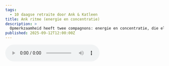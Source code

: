 ```yaml
---
tags:
  - 10 daagse retraite door Ank & Katleen
title: Ank ritme (energie en concentratie)
description: >
  Opmerkzaamheid heeft twee compagnons: energie en concentratie, die elkaar in balans houden
published: 2025-09-12T12:00:00Z
---
```


<audio controls class="w-full">
  <source src="/lezingen/Lezing Ank ritme Maanhoeve aug 25.mp3" type="audio/mp3" />
</audio>
